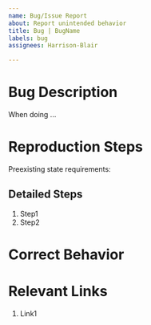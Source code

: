 ```yaml
---
name: Bug/Issue Report
about: Report unintended behavior
title: Bug | BugName
labels: bug
assignees: Harrison-Blair

---
```


# Bug Description
When doing <general action>...

<behavior>

# Reproduction Steps
Preexisting state requirements:

## Detailed Steps
1. Step1
2. Step2

# Correct Behavior

# Relevant Links
1. Link1
